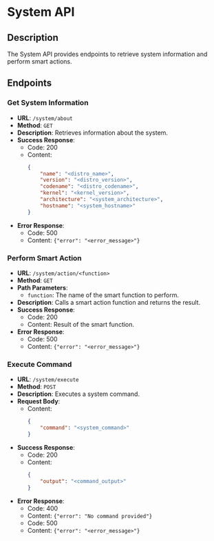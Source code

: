# System API

## Description
The System API provides endpoints to retrieve system information and perform smart actions.

## Endpoints

### Get System Information
- **URL**: `/system/about`
- **Method**: `GET`
- **Description**: Retrieves information about the system.
- **Success Response**:
    - Code: 200
    - Content:
        ```json
        {
            "name": "<distro_name>",
            "version": "<distro_version>",
            "codename": "<distro_codename>",
            "kernel": "<kernel_version>",
            "architecture": "<system_architecture>",
            "hostname": "<system_hostname>"
        }
        ```
- **Error Response**:
    - Code: 500
    - Content: `{"error": "<error_message>"}`

### Perform Smart Action
- **URL**: `/system/action/<function>`
- **Method**: `GET`
- **Path Parameters**:
    - `function`: The name of the smart function to perform.
- **Description**: Calls a smart action function and returns the result.
- **Success Response**:
    - Code: 200
    - Content: Result of the smart function.
- **Error Response**:
    - Code: 500
    - Content: `{"error": "<error_message>"}`

### Execute Command
- **URL**: `/system/execute`
- **Method**: `POST`
- **Description**: Executes a system command.
- **Request Body**:
    - Content:
        ```json
        {
            "command": "<system_command>"
        }
        ```
- **Success Response**:
    - Code: 200
    - Content:
        ```json
        {
            "output": "<command_output>"
        }
        ```
- **Error Response**:
    - Code: 400
    - Content: `{"error": "No command provided"}`
    - Code: 500
    - Content: `{"error": "<error_message>"}`
